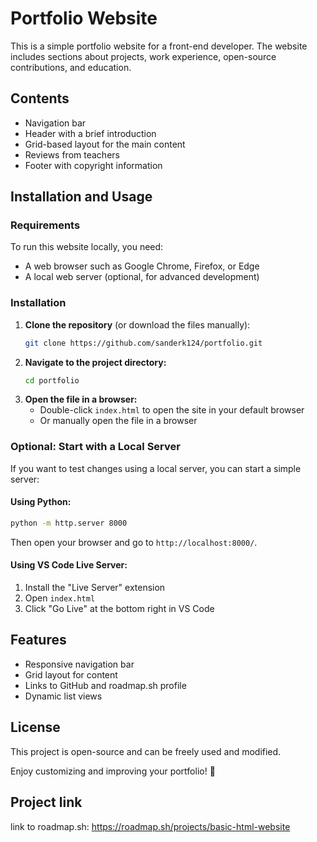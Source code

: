 # Portfolio Website

This is a simple portfolio website for a front-end developer. The website includes sections about projects, work experience, open-source contributions, and education.

## Contents
- Navigation bar
- Header with a brief introduction
- Grid-based layout for the main content
- Reviews from teachers
- Footer with copyright information

## Installation and Usage

### Requirements
To run this website locally, you need:
- A web browser such as Google Chrome, Firefox, or Edge
- A local web server (optional, for advanced development)

### Installation
1. **Clone the repository** (or download the files manually):
   ```bash
   git clone https://github.com/sanderk124/portfolio.git
   ```
2. **Navigate to the project directory:**
   ```bash
   cd portfolio
   ```
3. **Open the file in a browser:**
   - Double-click `index.html` to open the site in your default browser
   - Or manually open the file in a browser

### Optional: Start with a Local Server
If you want to test changes using a local server, you can start a simple server:

#### Using Python:
```bash
python -m http.server 8000
```
Then open your browser and go to `http://localhost:8000/`.

#### Using VS Code Live Server:
1. Install the "Live Server" extension
2. Open `index.html`
3. Click "Go Live" at the bottom right in VS Code

## Features
- Responsive navigation bar
- Grid layout for content
- Links to GitHub and roadmap.sh profile
- Dynamic list views

## License
This project is open-source and can be freely used and modified.

Enjoy customizing and improving your portfolio! 🚀

## Project link

link to roadmap.sh: https://roadmap.sh/projects/basic-html-website
